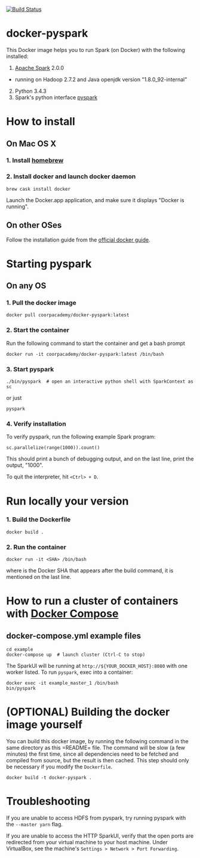 [![Build Status](https://travis-ci.org/CoorpAcademy/docker-pyspark.svg)](https://travis-ci.org/CoorpAcademy/docker-pyspark)

# docker-pyspark

This Docker image helps you to run Spark (on Docker) with the following
installed:

1. [Apache Spark](https://spark.apache.org/) 2.0.0
  + running on Hadoop 2.7.2 and Java openjdk version "1.8.0_92-internal"
2. Python 3.4.3
3. Spark's python interface [pyspark](
https://spark.apache.org/docs/1.5.2/programming-guide.html#linking-with-spark)

# How to install

## On Mac OS X

### 1. Install [homebrew](http://brew.sh)

### 2. Install docker and launch docker daemon
    brew cask install docker

Launch the Docker.app application, and make sure it displays "Docker is running".

## On other OSes

Follow the installation guide from the [official docker guide](
https://docs.docker.com/machine/install-machine/).

# Starting pyspark

## On any OS

### 1. Pull the docker image
    docker pull coorpacademy/docker-pyspark:latest

### 2. Start the container
Run the following command to start the container and get a bash prompt

    docker run -it coorpacademy/docker-pyspark:latest /bin/bash

### 3. Start pyspark
    ./bin/pyspark  # open an interactive python shell with SparkContext as sc

or just 

    pyspark 

### 4. Verify installation
To verify pyspark, run the following example Spark program:

    sc.parallelize(range(1000)).count()

This should print a bunch of debugging output, and on the last line,
print the output, "1000".

To quit the interpreter, hit `<Ctrl> + D`.

# Run locally your version 

### 1. Build the Dockerfile 
    docker build .

### 2. Run the container 
    docker run -it <SHA> /bin/bash 

where <SHA> is the Docker SHA that appears after the build command, 
it is mentioned on the last line. 

# How to run a cluster of containers with [Docker Compose](http://docs.docker.com/compose)

## docker-compose.yml example files

    cd example
    docker-compose up  # launch cluster (Ctrl-C to stop)

The SparkUI will be running at `http://${YOUR_DOCKER_HOST}:8080` with one
worker listed. To run `pyspark`, exec into a container:

    docker exec -it example_master_1 /bin/bash
    bin/pyspark

# (OPTIONAL) Building the docker image yourself

You can build this docker image, by running the following command in
the same directory as this =README= file. The command will be slow (a
few minutes) the first time, since all dependencies need to be fetched and
compiled from source, but the result is then cached. This step should
only be necessary if you modify the `Dockerfile`.

    docker build -t docker-pyspark .

# Troubleshooting
If you are unable to access HDFS from pyspark, try running pyspark with the
`--master yarn` flag.

If you are unable to access the HTTP SparkUI, verify that the open ports are
redirected from your virtual machine to your host machine. Under VirtualBox,
see the machine's `Settings > Network > Port Forwarding`.
